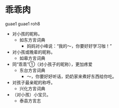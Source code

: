 # 乖乖肉
guae1 guae1 roh8
+ 对小孩的昵称。
  * 如东方言词典
    - 妈妈对小峰说：“我的～，你要好好学习咖！”
+ 对小孩或晚辈的昵称。
  * 如皋方言词典
+ 同“乖乖”①（对小孩⼦的昵称），更加疼爱
  * 东台方言词典
    - ～，你要好好听话，奶奶家来煮好东西给你吃。
+ 对孩子最亲昵的称呼。
  * 兴化方言词典
+ （对小孩）小宝贝。
  * 泰县方言志

